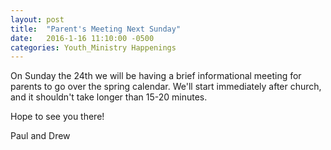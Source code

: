 ```yaml
---
layout: post
title:  "Parent's Meeting Next Sunday"
date:   2016-1-16 11:10:00 -0500
categories: Youth_Ministry Happenings
---
```


On Sunday the 24th we will be having a brief informational meeting for parents to go over the spring calendar. We'll start immediately after church, and it shouldn't take longer than 15-20 minutes.

Hope to see you there!

Paul and Drew